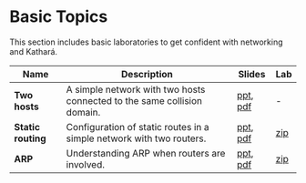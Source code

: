# Basic Topics
This section includes basic laboratories to get confident with networking and Kathará.

| Name               | Description                                                             | Slides                                                                                                                  | Lab                                                    |
|--------------------|-------------------------------------------------------------------------|-------------------------------------------------------------------------------------------------------------------------|--------------------------------------------------------|
| **Two hosts**      | A simple network with two hosts connected to the same collision domain. | [ppt](./Two-hosts/003-kathara-lab_two-hosts.pptx), [pdf](./Two-hosts/003-kathara-lab_two-hosts.pdf)                     | -                                                      |
| **Static routing** | Configuration of static routes in a simple network with two routers.    | [ppt](Static-routing%2F004-kathara-lab_static-routing.pptx), [pdf](Static-routing%2F004-kathara-lab_static-routing.pdf) | [zip](Static-routing%2Fkathara-lab_static-routing.zip) |
| **ARP**            | Understanding ARP when routers are involved.                            | [ppt](ARP%2F005-kathara-lab_arp.ppt), [pdf](ARP%2F005-kathara-lab_arp.pdf)                                              | [zip](ARP%2Fkathara-lab_arp.zip)                       |